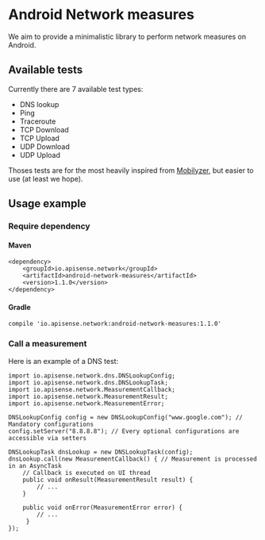 # Android Network measures

We aim to provide a minimalistic library to perform network measures on Android. 


## Available tests

Currently there are 7 available test types:

- DNS lookup
- Ping
- Traceroute
- TCP Download
- TCP Upload
- UDP Download
- UDP Upload

Thoses tests are for the most heavily inspired from [Mobilyzer](https://github.com/mobilyzer/Mobilyzer),
but easier to use (at least we hope).

##  Usage example

### Require dependency

#### Maven

    <dependency>
        <groupId>io.apisense.network</groupId>
        <artifactId>android-network-measures</artifactId>
        <version>1.1.0</version>
    </dependency>

#### Gradle

    compile 'io.apisense.network:android-network-measures:1.1.0'
    
### Call a measurement

Here is an example of a DNS test:

    import io.apisense.network.dns.DNSLookupConfig;
    import io.apisense.network.dns.DNSLookupTask;
    import io.apisense.network.MeasurementCallback;
    import io.apisense.network.MeasurementResult;
    import io.apisense.network.MeasurementError;

    DNSLookupConfig config = new DNSLookupConfig("www.google.com"); // Mandatory configurations
    config.setServer("8.8.8.8"); // Every optional configurations are accessible via setters

    DNSLookupTask dnsLookup = new DNSLookupTask(config);
    dnsLookup.call(new MeasurementCallback() { // Measurement is processed in an AsyncTask
        // Callback is executed on UI thread
        public void onResult(MeasurementResult result) {
            // ...
        }

        public void onError(MeasurementError error) {
            // ...
         }
    });
